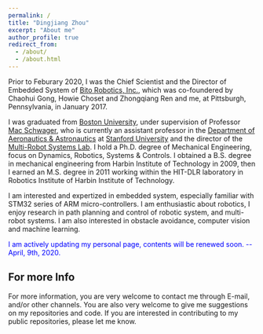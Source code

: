 ```yaml
---
permalink: /
title: "Dingjiang Zhou"
excerpt: "About me"
author_profile: true
redirect_from: 
  - /about/
  - /about.html
---
```


Prior to Feburary 2020, I was the Chief Scientist and the Director of Embedded System of [Bito Robotics, Inc.](https://www.bitorobotics.com/), which was co-foundered by Chaohui Gong, Howie Choset and Zhongqiang Ren and me, at Pittsburgh, Pennsylvania, in January 2017. 


I was graduated from [Boston University](www.bu.edu), under supervision of Professor [Mac Schwager](https://web.stanford.edu/~schwager/), who is currently an assistant professor in the [Department of Aeronautics & Astronautics](https://aa.stanford.edu/) at [Stanford University](https://www.stanford.edu/) and the director of the [Multi-Robot Systems Lab](https://msl.stanford.edu/). I hold a Ph.D. degree of Mechanical Engineering, focus on Dynamics, Robotics, Systems & Controls. I obtained a B.S. degree in mechanical engineering from Harbin Institute of Technology in 2009, then I earned an M.S. degree in 2011 working within the HIT-DLR laboratory in Robotics Institute of Harbin Institute of Technology.


I am interested and expertized in embedded system, especially familiar with STM32 series of ARM micro-controllers. I am enthusiastic about robotics, I enjoy research in path planning and control of robotic system, and multi-robot systems. I am also interested in obstacle avoidance, computer vision and machine learning.


<span style="color:blue">I am actively updating my personal page, contents will be renewed soon.
   --April, 9th, 2020.</span>

For more Info
------
For more information, you are very welcome to contact me through E-mail, and/or other channels. You are also very welcome to give me suggestions on my repositories and code. If you are interested in contributing to my public repositories, please let me know.

